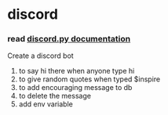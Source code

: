 # discord 
### read [discord.py documentation](https://discordpy.readthedocs.io/en/stable/)

Create a discord bot 
1. to say hi there when anyone type hi
2. to give random quotes when typed $inspire
3. to add encouraging message to db
4. to delete the message 
5. add env variable 



